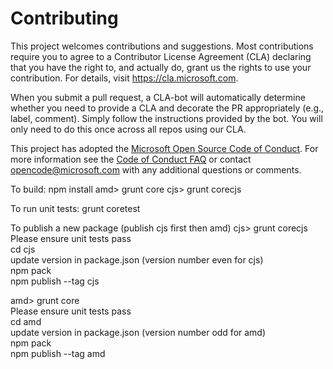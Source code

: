 
# Contributing

This project welcomes contributions and suggestions.  Most contributions require you to agree to a
Contributor License Agreement (CLA) declaring that you have the right to, and actually do, grant us
the rights to use your contribution. For details, visit https://cla.microsoft.com.

When you submit a pull request, a CLA-bot will automatically determine whether you need to provide
a CLA and decorate the PR appropriately (e.g., label, comment). Simply follow the instructions
provided by the bot. You will only need to do this once across all repos using our CLA.

This project has adopted the [Microsoft Open Source Code of Conduct](https://opensource.microsoft.com/codeofconduct/).
For more information see the [Code of Conduct FAQ](https://opensource.microsoft.com/codeofconduct/faq/) or
contact [opencode@microsoft.com](mailto:opencode@microsoft.com) with any additional questions or comments.


To build:
npm install
amd> grunt core
cjs> grunt corecjs

To run unit tests:
grunt coretest

To publish a new package (publish cjs first then amd)
cjs>
     grunt corecjs  
     Please ensure unit tests pass  
   cd cjs  
    update version in package.json (version number even for cjs)  
   npm pack  
   npm publish --tag cjs  

amd> grunt core  
     Please ensure unit tests pass  
   cd amd  
    update version in package.json (version number odd for amd)  
   npm pack  
   npm publish --tag amd  
